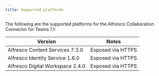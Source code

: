 ```yaml
---
title: Supported platforms
---
```


The following are the supported platforms for the Alfresco Collaboration Connector for Teams 1.1:

|Version|Notes|
|-------|-----|
|Alfresco Content Services 7.3.0|Exposed via HTTPS|
|Alfresco Identity Service 1.6.0|Exposed via HTTPS|
|Alfresco Digital Workspace 2.4.0|Exposed via HTTPS|
